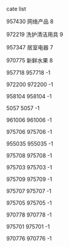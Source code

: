 cate list

957430 网络产品 8

972219 洗护清洁用具 9

957347 居室电器 7

970775 新鲜水果 8

957718 957718 -1

972200 972200 -1

958104 958104 -1

5057 5057 -1

961006 961006 -1

975706 975706 -1

955035 955035 -1

975708 975708 -1

975703 975703 -1

975709 975709 -1

975707 975707 -1

975705 975705 -1

970778 970778 -1

975701 975701 -1

970776 970776 -1

